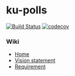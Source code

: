 # ku-polls
[![Build Status](https://app.travis-ci.com/nabhan-au/ku-polls.svg?branch=iteration3)](https://app.travis-ci.com/nabhan-au/ku-polls)
[![codecov](https://codecov.io/gh/nabhan-au/ku-polls/branch/iteration3/graph/badge.svg?token=KSO2HC5D72)](https://codecov.io/gh/nabhan-au/ku-polls)

### Wiki
* [Home](https://github.com/nabhan-au/ku-polls/wiki)
* [Vision statement](https://github.com/nabhan-au/ku-polls/wiki/Vision-Statement)
* [Requirement](https://github.com/nabhan-au/ku-polls/wiki/Requirements)
